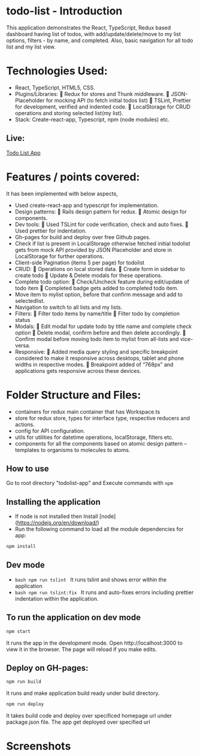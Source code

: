 # todo-list - Introduction

This application demonstrates the React, TypeScript, Redux based dashboard having list of todos, with add/update/delete/move to my list options, filters - by name, and completed. Also, basic navigation for all todo list and my list view.

# Technologies Used:

- React, TypeScript, HTML5, CSS.
- Plugins/Libraries:
   Redux for stores and Thunk middleware.
   JSON-Placeholder for mocking API (to fetch initial todos list)
   TSLint, Prettier for development, verified and indented code.
   LocalStorage for CRUD operations and storing selected list(my list).
- Stack: Create-react-app, Typescript, npm (node modules) etc.

## Live:

[Todo List App](http://mazzzy.github.io/todo-list/)

# Features / points covered:

It has been implemented with below aspects,

- Used create-react-app and typescript for implementation.
- Design patterns:
   Rails design pattern for redux.
   Atomic design for components.
- Dev tools:
   Used TSLint for code verification, check and auto fixes.
   Used prettier for indentation.
- Gh-pages for build and deploy over free Github pages.
- Check if list is present in LocalStorage otherwise fetched initial todolist gets from mock API provided by JSON Placeholder and store in LocalStorage for further operations.
- Client-side Pagination (items 5 per page) for todolist
- CRUD:
   Operations on local stored data.
   Create form in sidebar to create todo
   Update & Delete modals for these operations.
- Complete todo option:
   Check/Uncheck feature during edit/update of todo item
   Completed badge gets added to completed todo item.
- Move item to mylist option, before that confirm message and add to selectedlist.
- Navigation to switch to all lists and my lists.
- Filters:
   Filter todo items by name/title
   Filter todo by completion status
- Modals:
   Edit modal for update todo by title name and complete check option
   Delete modal, confirm before and then delete accordingly.
   Confirm modal before moving todo item to mylist from all-lists and vice-versa.
- Responsive:
   Added media query styling and specific breakpoint considered to make it responsive across desktops, tablet and phone widths in respective modes.
   Breakpoint added of “768px” and applications gets responsive across these devices.

# Folder Structure and Files:

- containers for redux main container that has Workspace.ts
- store for redux store, types for interface type, respective reducers and actions.
- config for API configuration.
- utils for utilities for datetime operations, localStorage, filters etc.
- components for all the components based on atomic design pattern – templates to organisms to molecules to atoms.

## How to use

Go to root directory "todolist-app" and Execute commands with `npm`

## Installing the application

- If node is not installed then Install [node] (https://nodejs.org/en/download/)
- Run the following command to load all the module dependencies for app:

```bash
npm install
```

## Dev mode

- `bash npm run tslint ` It runs tslint and shows error within the application
- `bash npm run tslint:fix ` It runs and auto-fixes errors including prettier indentation within the application.

## To run the application on dev mode

```bash
npm start
```

It runs the app in the development mode. Open http://localhost:3000 to view it in the browser. The page will reload if you make edits.

## Deploy on GH-pages:

```bash
npm run build
```

It runs and make application build ready under build directory.

```bash
npm run deploy
```

It takes build code and deploy over specificed homepage url under package.json file. The app get deployed over specified url

# Screenshots
